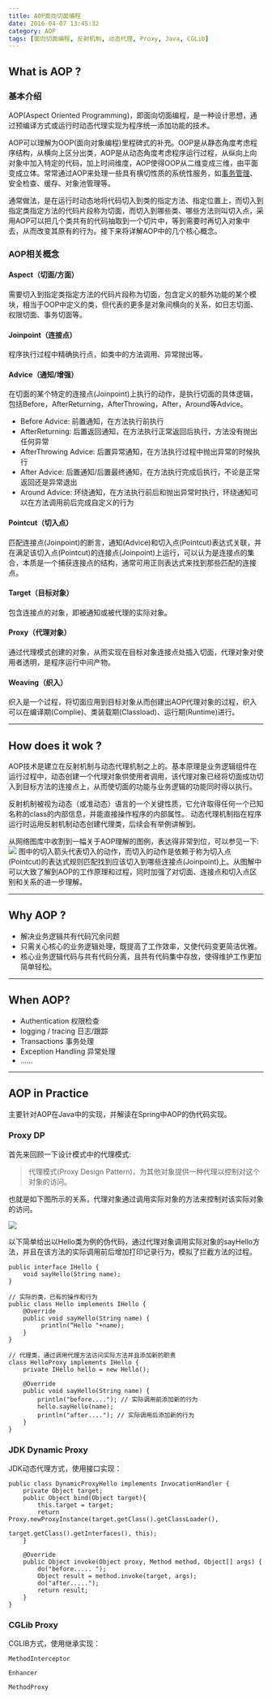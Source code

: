 ```yaml
---
title: AOP面向切面编程
date: 2016-04-07 13:45:32
category: AOP
tags: [面向切面编程, 反射机制, 动态代理, Proxy, Java, CGLib]
---
```


## What is AOP ?
### 基本介绍

AOP(Aspect Oriented Programming)，即面向切面编程，是一种设计思想，通过预编译方式或运行时动态代理实现为程序统一添加功能的技术。

<!-- more -->

AOP可以理解为OOP(面向对象编程)里程碑式的补充。OOP是从静态角度考虑程序结构，从横向上区分出类，AOP是从动态角度考虑程序运行过程，从纵向上向对象中加入特定的代码，加上时间维度，AOP使得OOP从二维变成三维，由平面变成立体。常常通过AOP来处理一些具有横切性质的系统性服务，如[事务管理](/blog/transactional-mechanism-protocol)、安全检查、缓存、对象池管理等。

通常做法，是在运行时动态地将代码切入到类的指定方法、指定位置上，而切入到指定类指定方法的代码片段称为切面，而切入到哪些类、哪些方法则叫切入点，采用AOP可以把几个类共有的代码抽取到一个切片中，等到需要时再切入对象中去，从而改变其原有的行为。接下来将详解AOP中的几个核心概念。

### AOP相关概念
#### Aspect（切面/方面）
需要切入到指定类指定方法的代码片段称为切面，包含定义的额外功能的某个模块，相当于OOP中定义的类，但代表的更多是对象间横向的关系，如日志切面、权限切面、事务切面等。

#### Joinpoint（连接点）
程序执行过程中精确执行点，如类中的方法调用、异常抛出等。

#### Advice（通知/增强）
在切面的某个特定的连接点(Joinpoint)上执行的动作，是执行切面的具体逻辑，包括Before，AfterReturning，AfterThrowing，After，Around等Advice。
   - Before Advice: 前置通知，在方法执行前执行
   - AfterReturning: 后置返回通知，在方法执行正常返回后执行，方法没有抛出任何异常
   - AfterThrowing Advice: 后置异常通知，在方法执行过程中抛出异常的时候执行
   - After Advice: 后置通知/后置最终通知，在方法执行完成后执行，不论是正常返回还是异常退出
   - Around Advice: 环绕通知，在方法执行前后和抛出异常时执行，环绕通知可以在方法调用前后完成自定义的行为

#### Pointcut（切入点）
匹配连接点(Joinpoint)的断言，通知(Advice)和切入点(Pointcut)表达式关联，并在满足该切入点(Pointcut)的连接点(Joinpoint)上运行，可以认为是连接点的集合，本质是一个捕获连接点的结构，通常可用正则表达式来找到那些匹配的连接点。

#### Target（目标对象）
包含连接点的对象，即被通知或被代理的实际对象。

#### Proxy（代理对象）
通过代理模式创建的对象，从而实现在目标对象连接点处插入切面，代理对象对使用者透明，是程序运行中间产物。

#### Weaving（织入）
织入是一个过程，将切面应用到目标对象从而创建出AOP代理对象的过程，织入可以在编译期(Complie)、类装载期(Classload)、运行期(Runtime)进行。

----

## How does it wok ?
AOP技术是建立在反射机制与动态代理机制之上的。基本原理是业务逻辑组件在运行过程中，动态创建一个代理对象供使用者调用，该代理对象已经将切面成功切入到目标方法的连接点上，从而使切面的功能与业务逻辑的功能同时得以执行。

反射机制被视为动态（或准动态）语言的一个关键性质，它允许取得任何一个已知名称的class的内部信息，并能直接操作程序的内部属性。
动态代理机制指在程序运行时运用反射机制动态创建代理类，后续会有举例讲解到。

从网络图库中收割到一幅关于AOP理解的图例，表达得非常到位，可以参见一下:
![](../images/aop/aop_diagram.jpg)
图中的切入箭头代表切入的动作，而切入的动作是依赖于称为切入点(Pointcut)的表达式规则匹配找到应该切入到哪些连接点(Joinpoint)上。从图解中可以大致了解到AOP的工作原理和过程，同时加强了对切面、连接点和切入点区别和关系的进一步理解。

----

## Why AOP ?
- 解决业务逻辑共有代码冗余问题
- 只需关心核心的业务逻辑处理，既提高了工作效率，又使代码变更简洁优雅。
- 核心业务逻辑代码与共有代码分离，且共有代码集中存放，使得维护工作更加简单轻松。

----

## When AOP?
- Authentication 权限检查
- logging / tracing 日志/跟踪
- Transactions 事务处理
- Exception Handling 异常处理
- ……

----

## AOP in Practice
主要针对AOP在Java中的实现，并解读在Spring中AOP的伪代码实现。

### Proxy DP
首先来回顾一下设计模式中的代理模式:
> 代理模式(Proxy Design Pattern)，为其他对象提供一种代理以控制对这个对象的访问。

也就是如下图所示的关系，代理对象通过调用实际对象的方法来控制对该实际对象的访问。

![](../images/aop/proxy_dp.png)

以下简单给出以Hello类为例的伪代码，通过代理对象调用实际对象的sayHello方法，并且在该方法的实际调用前后增加打印记录行为，模拟了拦截方法的过程。

```
public interface IHello {
    void sayHello(String name);
}

// 实际的类，已有的操作和行为
public class Hello implements IHello {
    @Override
    public void sayHello(String name) {
         println(“Hello "+name);
    }
}

// 代理类，通过调用代理方法访问实际方法并且添加新的职责
class HelloProxy implements IHello {
	private IHello hello = new Hello();

  	@Override
    public void sayHello(String name) {
        println("before...."); // 实际调用前添加新的行为
        hello.sayHello(name);
        println("after...."); // 实际调用后添加新的行为
    }
}

```

### JDK Dynamic Proxy
JDK动态代理方式，使用接口实现：

```
public class DynamicProxyHello implements InvocationHandler {
    private Object target;
    public Object bind(Object target){
        this.target = target;
        return Proxy.newProxyInstance(target.getClass().getClassLoader(),
                                      target.getClass().getInterfaces(), this);
    }

    @Override
    public Object invoke(Object proxy, Method method, Object[] args) {
        do("before..... ");
        Object result = method.invoke(target, args);
        do("after.....");
        return result;
    }
}
```

### CGLib Proxy
CGLIB方式，使用继承实现：

```
MethodInterceptor

Enhancer

MethodProxy

```